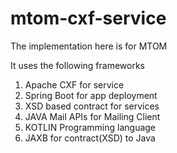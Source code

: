 # mtom-cxf-service

The implementation here is for MTOM

It uses the following frameworks
1. Apache CXF for service
2. Spring Boot for app deployment
3. XSD based contract for services
4. JAVA Mail APIs for Mailing Client
5. KOTLIN Programming language
6. JAXB for contract(XSD) to Java
